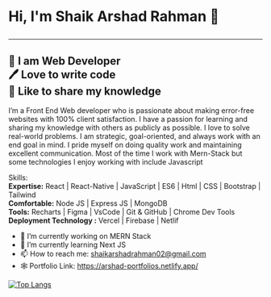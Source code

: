 # Hi, I'm Shaik Arshad Rahman 👋 <hr></hr>
##  👑  I am Web Developer <br> 🖊️ Love to write code <br> 🎤 Like to share my knowledge <br> 

I’m a Front End Web developer who is passionate about making error-free websites with 100% client satisfaction. I have a passion for learning and sharing my knowledge with others as publicly as possible. I love to solve real-world problems. I am strategic, goal-oriented, and always work with an end goal in mind. I pride myself on doing quality work and maintaining excellent communication. Most of the time I work with Mern-Stack but some technologies I enjoy working with include Javascript 

Skills: <br>**Expertise:** React | React-Native | JavaScript | ES6 | Html | CSS | Bootstrap | Tailwind <br> **Comfortable:** Node JS | Express JS | MongoDB <br>**Tools:** Recharts | Figma | VsCode | Git & GitHub | Chrome Dev Tools <br>**Deployment Technology :** Vercel | Firebase | Netlif


- 🔭 I’m currently working on MERN Stack 
- 🌱 I’m currently learning Next JS 
- 📫 How to reach me: shaikarshadrahman02@gmail.com 
- 🕸️ Portfolio Link: https://arshad-portfolios.netlify.app/


[![Top Langs](https://github-readme-stats.vercel.app/api/top-langs/?username=arshadrahman02)](https://github.com/anuraghazra/github-readme-stats)




